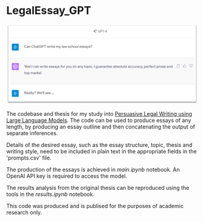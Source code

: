 # LegalEssay_GPT

![Alt text](image.png)

The codebase and thesis for my study into [Persuasive Legal Writing using Large Language Models](https://github.com/dc435/LegalEssay_GPT/blob/main/Thesis.pdf). The code can be used to produce essays of any length, by producing an essay outline and then concatenating the output of separate inferences.

Details of the desired essay, such as the essay structure, topic, thesis and writing style, need to be included in plain text in the appropriate fields in the 'prompts.csv' file.

The production of the essays is achieved in *main.ipynb* notebook. An OpenAI API key is required to access the model.

The results analysis from the original thesis can be reproduced using the tools in the *results.ipynb* notebook.

This code was produced and is publised for the purposes of academic research only.